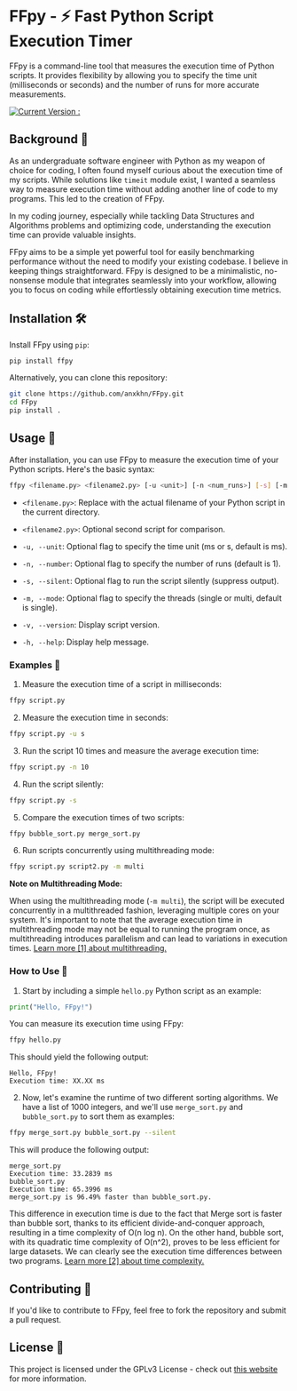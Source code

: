# FFpy - ⚡ Fast Python Script Execution Timer

FFpy is a command-line tool that measures the execution time of Python scripts. It provides flexibility by allowing you to specify the time unit (milliseconds or seconds) and the number of runs for more accurate measurements.

[![Current Version : ](https://img.shields.io/badge/Version-1.5.0-blue.svg)](https://pypi.org/project/FFpy/1.5.0/)


## Background 🚀

As an undergraduate software engineer with Python as my weapon of choice for coding, I often found myself curious about the execution time of my scripts. While solutions like `timeit` module exist, I wanted a seamless way to measure execution time without adding another line of code to my programs. This led to the creation of FFpy.

In my coding journey, especially while tackling Data Structures and Algorithms problems and optimizing code, understanding the execution time can provide valuable insights.

FFpy aims to be a simple yet powerful tool for easily benchmarking performance without the need to modify your existing codebase. I believe in keeping things straightforward. FFpy is designed to be a minimalistic, no-nonsense module that integrates seamlessly into your workflow, allowing you to focus on coding while effortlessly obtaining execution time metrics.

## Installation 🛠️

Install FFpy using `pip`:

```bash
pip install ffpy
```

Alternatively, you can clone this repository:

```bash
git clone https://github.com/anxkhn/FFpy.git
cd FFpy
pip install .
```

## Usage 🚨

After installation, you can use FFpy to measure the execution time of your Python scripts. Here's the basic syntax:

```bash
ffpy <filename.py> <filename2.py> [-u <unit>] [-n <num_runs>] [-s] [-m <mode>] [-v] [-h]
```

- `<filename.py>`: Replace with the actual filename of your Python script in the current directory.
  
- `<filename2.py>`: Optional second script for comparison.
  
- `-u, --unit`: Optional flag to specify the time unit (ms or s, default is ms).
  
- `-n, --number`: Optional flag to specify the number of runs (default is 1).
  
- `-s, --silent`: Optional flag to run the script silently (suppress output).
  
- `-m, --mode`: Optional flag to specify the threads (single or multi, default is single).
  
- `-v, --version`: Display script version.
  
- `-h, --help`: Display help message.
  

### Examples 🌈

1. Measure the execution time of a script in milliseconds:

```bash
ffpy script.py
```

2. Measure the execution time in seconds:

```bash
ffpy script.py -u s
```

3. Run the script 10 times and measure the average execution time:

```bash
ffpy script.py -n 10
```

4. Run the script silently:

```bash
ffpy script.py -s
```

5. Compare the execution times of two scripts:

```bash
ffpy bubble_sort.py merge_sort.py
```

6. Run scripts concurrently using multithreading mode:

```bash
ffpy script.py script2.py -m multi
```

**Note on Multithreading Mode:**

When using the multithreading mode (`-m multi`), the script will be executed concurrently in a multithreaded fashion, leveraging multiple cores on your system. It's important to note that the average execution time in multithreading mode may not be equal to running the program once, as multithreading introduces parallelism and can lead to variations in execution times. [Learn more [1] about multithreading.](https://github.com/anxkhn/FFpy/blob/main/learn_more.md#1-learn-more-about-multithreading-and-how-it-works)

### How to Use 🤔

1. Start by including a simple `hello.py` Python script as an example:

```python
print("Hello, FFpy!")
```

You can measure its execution time using FFpy:

```bash
ffpy hello.py
```

This should yield the following output:

```
Hello, FFpy!
Execution time: XX.XX ms
```

2. Now, let's examine the runtime of two different sorting algorithms. We have a list of 1000 integers, and we'll use `merge_sort.py` and `bubble_sort.py` to sort them as examples:

```bash
ffpy merge_sort.py bubble_sort.py --silent
```

This will produce the following output:

```
merge_sort.py
Execution time: 33.2839 ms
bubble_sort.py
Execution time: 65.3996 ms
merge_sort.py is 96.49% faster than bubble_sort.py.
```

This difference in execution time is due to the fact that Merge sort is faster than bubble sort, thanks to its efficient divide-and-conquer approach, resulting in a time complexity of O(n log n). On the other hand, bubble sort, with its quadratic time complexity of O(n^2), proves to be less efficient for large datasets. We can clearly see the execution time differences between two programs. [Learn more [2] about time complexity.](https://github.com/anxkhn/FFpy/blob/main/learn_more.md#2-learn-more-about-sorting-algorithms-their-time-complexity-and-efficiency)

## Contributing 🤝

If you'd like to contribute to FFpy, feel free to fork the repository and submit a pull request.

## License 📜

This project is licensed under the GPLv3 License - check out [this website](https://www.tldrlegal.com/license/gnu-general-public-license-v3-gpl-3) for more information.
